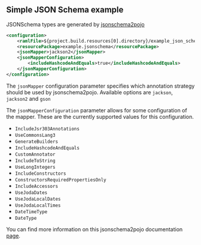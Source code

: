 ## Simple JSON Schema example
JSONSchema types are generated by [jsonschema2pojo](https://github.com/joelittlejohn/jsonschema2pojo)

```xml
<configuration>
    <ramlFile>${project.build.resources[0].directory}/example_json_schema.raml</ramlFile>
    <resourcePackage>example.jsonschema</resourcePackage>
    <jsonMapper>jackson2</jsonMapper>
    <jsonMapperConfiguration>
        <includeHashcodeAndEquals>true</includeHashcodeAndEquals>
    </jsonMapperConfiguration>
</configuration>
```
The `jsonMapper` configuration parameter specifies which annotation strategy
should be used by jsonschema2pojo. Available options are `jackson`, `jackson2` and `gson`

The `jsonMapperConfiguration` parameter allows for some configuration of the mapper.
These are the currently supported values for this configuration.

* `IncludeJsr303Annotations`
* `UseCommonsLang3`
* `GenerateBuilders`
* `IncludeHashcodeAndEquals`
* `CustomAnnotator`
* `IncludeToString`
* `UseLongIntegers`
* `IncludeConstructors`
* `ConstructorsRequiredPropertiesOnly`
* `IncludeAccessors`
* `UseJodaDates`
* `UseJodaLocalDates`
* `UseJodaLocalTimes`
* `DateTimeType`
* `DateType`

You can find more information on this jsonschema2pojo documentation [page](http://joelittlejohn.github.io/jsonschema2pojo/site/0.4.14/generate-mojo.html).
